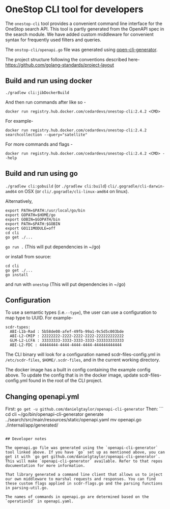 # OneStop CLI tool for developers

The `onestop-cli` tool provides a convenient command line interface for the OneStop search API. This tool is partly generated from the OpenAPI spec in the search module. We have added custom middleware for convenient syntax for frequently used filters and queries.

The `onstop-cli/openapi.go` file was generated using [open-cli-generator](https://github.com/danielgtaylor/openapi-cli-generator).

The  project structure following the conventions described here-
https://github.com/golang-standards/project-layout

## Build and run using docker

`./gradlew cli:jibDockerBuild`

And then run commands after like so -

`docker run registry.hub.docker.com/cedardevs/onestop-cli:2.4.2 <CMD>`

For example-

`docker run registry.hub.docker.com/cedardevs/onestop-cli:2.4.2 searchcollection --query="satellite"`

For more commands and flags -

`docker run registry.hub.docker.com/cedardevs/onestop-cli:2.4.2 <CMD> --help`

## Build and run using go

`./gradlew cli:gobuild` (or `./gradlew cli:build`)
`cli/.gogradle/cli-darwin-amd64` on OSX (or `cli/.gogradle/cli-linux-amd64` on linux).

Alternatively,
```
export PATH=$PATH:/usr/local/go/bin
export GOPATH=$HOME/go
export GOBIN=$GOPATH/bin
export PATH=$PATH:$GOBIN
export GO111MODULE=off
cd cli
go get ./...
```
`go run .`
(This will put dependencies in ~/go)

or install from source:
```
cd cli
go get ./...
go install
```
and run with `onestop`
(This will put dependencies in ~/go)

## Configuration

To use a semantic types (i.e.`--type`), the user can use a configuration to map type to UUID. For example-

```
scdr-types:
  ABI-L1b-Rad : 5b58de08-afef-49fb-99a1-9c5d5c003bde
  ABI-L2-CMIP : 22222222-2222-2222-2222-222222222222
  GLM-L2-LCFA : 33333333-3333-3333-3333-333333333333
  ABI-L2-FDC : 44444444-4444-4444-4444-444444444444
```

The CLI binary will look for a configuration named scdr-files-config.yml in  `/etc/scdr-files`, `$HOME/.scdr-files`, and in the current working directory.

The docker image has a built in config containing the example config above. To update the config that is in the docker image, update scdr-files-config.yml found in the root of the CLI project.

## Changing openapi.yml

First: `go get -u github.com/danielgtaylor/openapi-cli-generator`
Then: ```
cd cli
~/go/bin/openapi-cli-generator generate ../search/src/main/resources/static/openapi.yaml
mv openapi.go ./internal/app/generated/
```

## Developer notes

The openapi.go file was generated using the `openapi-cli-generator` tool linked above. If you have `go` set up as mentioned above, you can get it with `go get github.com/danielgtaylor/openapi-cli-generator`. This will make `openapi-cli-generator` available. Refer to that repos documentation for more information.

That library generated a command line client that allows us to inject our own middleware to marshal requests and responses. You can find these custom flags applied in scdr-flags.go and the parsing functions in parsing-util.go.

The names of commands in openapi.go are determined based on the `operationId` in openapi.yaml.
